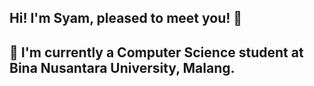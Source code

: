 ## Hi! I'm Syam, pleased to meet you! 👋

## 🌱 I'm currently a Computer Science student at Bina Nusantara University, Malang.
<!--
**SyamMachdita/SyamMachdita** is a ✨ _special_ ✨ repository because its `README.md` (this file) appears on your GitHub profile.

Here are some ideas to get you started:

- 🔭 I’m currently working on ...
- 🌱 I’m currently learning ...
- 👯 I’m looking to collaborate on ...
- 🤔 I’m looking for help with ...
- 💬 Ask me about ...
- 📫 How to reach me: ...
- 😄 Pronouns: ...
- ⚡ Fun fact: ...
-->
